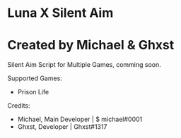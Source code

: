 # Luna X Silent Aim
# Created by Michael & Ghxst
Silent Aim Script for Multiple Games, comming soon.

Supported Games:
- Prison Life

Credits:
- Michael, Main Developer | $ michael#0001
- Ghxst, Developer | Ghxst#1317

